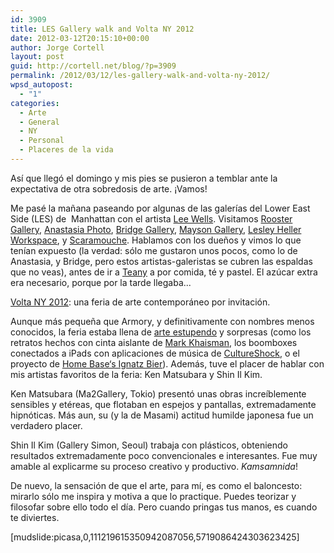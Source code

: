 ```yaml
---
id: 3909
title: LES Gallery walk and Volta NY 2012
date: 2012-03-12T20:15:10+00:00
author: Jorge Cortell
layout: post
guid: http://cortell.net/blog/?p=3909
permalink: /2012/03/12/les-gallery-walk-and-volta-ny-2012/
wpsd_autopost:
  - "1"
categories:
  - Arte
  - General
  - NY
  - Personal
  - Placeres de la vida
---
```

Así que llegó el domingo y mis pies se pusieron a temblar ante la expectativa de otra sobredosis de arte. ¡Vamos!

Me pasé la mañana paseando por algunas de las galerías del Lower East Side (LES) de  Manhattan con el artista <a title="http://leewells.org/home/" href="http://leewells.org/home/" target="_blank">Lee Wells</a>. Visitamos <a title="http://www.roostergallery.com/" href="http://www.roostergallery.com/" target="_blank">Rooster Gallery</a>, <a title="http://www.anastasia-photo.com/" href="http://www.anastasia-photo.com/" target="_blank">Anastasia Photo</a>, <a title="http://bridgegalleryny.com/home.html" href="http://bridgegalleryny.com/home.html" target="_blank">Bridge Gallery</a>, <a title="http://www.maysongallery.com/" href="http://www.maysongallery.com/" target="_blank">Mayson Gallery</a>, <a title="http://lesleyheller.com/" href="http://lesleyheller.com/" target="_blank">Lesley Heller Workspace</a>, y <a title="http://www.scaramoucheart.com/" href="http://www.scaramoucheart.com/" target="_blank">Scaramouche</a>. Hablamos con los dueños y vimos lo que tenían expuesto (la verdad: sólo me gustaron unos pocos, como lo de Anastasia, y Bridge, pero estos artistas-galeristas se cubren las espaldas que no veas), antes de ir a <a title="https://en.wikipedia.org/wiki/Teany" href="https://en.wikipedia.org/wiki/Teany" target="_blank">Teany</a> a por comida, té y pastel. El azúcar extra era necesario, porque por la tarde llegaba...

<a title="http://voltashow.com/Home.5726.0.html" href="http://voltashow.com/Home.5726.0.html" target="_blank">Volta NY 2012</a>: una feria de arte contemporáneo por invitación.

Aunque más pequeña que Armory, y definitivamente con nombres menos conocidos, la feria estaba llena de <a title="Volta 2012 Catalogue in PDF" href="http://voltashow.com/fileadmin/volta/VOLTA_NY_2012/Press/VNY_2012_catalog_3_Low.pdf" target="_blank">arte estupendo</a> y sorpresas (como los retratos hechos con cinta aislante de <a title="http://www.khaismanstudio.com/" href="http://www.khaismanstudio.com/" target="_blank">Mark Khaisman</a>, los boomboxes conectados a iPads con aplicaciones de música de <a title="http://www.cultureshockny.com/" href="http://www.cultureshockny.com/" target="_blank">CultureShock</a>, o el proyecto de <a title="http://www.homebaseproject.org/ignatz-bier/" href="http://www.homebaseproject.org/ignatz-bier/" target="_blank">Home Base‘s Ignatz Bier</a>). Además, tuve el placer de hablar con mis artistas favoritos de la feria: Ken Matsubara y Shin Il Kim.

Ken Matsubara (Ma2Gallery, Tokio) presentó unas obras increíblemente sensibles y etéreas, que flotaban en espejos y pantallas, extremadamente hipnóticas. Más aun, su (y la de Masami) actitud humilde japonesa fue un verdadero placer.

Shin Il Kim (Gallery Simon, Seoul) trabaja con plásticos, obteniendo resultados extremadamente poco convencionales e interesantes. Fue muy amable al explicarme su proceso creativo y productivo. _Kamsamnida_!

De nuevo, la sensación de que el arte, para mí, es como el baloncesto: mirarlo sólo me inspira y motiva a que lo practique. Puedes teorizar y filosofar sobre ello todo el día. Pero cuando pringas tus manos, es cuando te diviertes.

[mudslide:picasa,0,111219615350942087056,5719086424303623425]